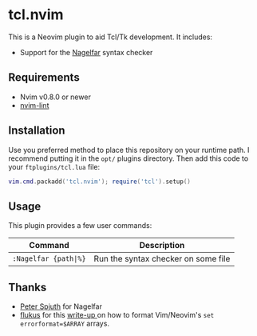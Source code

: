 tcl.nvim
========
This is a Neovim plugin to aid Tcl/Tk development. It includes:

* Support for the [Nagelfar](https://nagelfar.sourceforge.net/) syntax checker

Requirements
------------
* Nvim v0.8.0 or newer
* [nvim-lint](https://github.com/mfussenegger/nvim-lint)

Installation
------------
Use you preferred method to place this repository on your runtime path.
I recommend putting it in the `opt/` plugins directory.
Then add this code to your `ftplugins/tcl.lua` file:

```lua
vim.cmd.packadd('tcl.nvim'); require('tcl').setup()
```

Usage
-----
This plugin provides a few user commands:

|        Command               |          Description                |
| ---------------------------- | ----------------------------------- |
| `:Nagelfar {path\|%}`        | Run the syntax checker on some file |


Thanks
------
* [Peter Spjuth](https://wiki.tcl-lang.org/page/Peter+Spjuth) for Nagelfar
* [flukus](https://github.com/flukus) for this
[write-up ](https://flukus.github.io/vim-errorformat-demystified.html)
on how to format Vim/Neovim's `set errorformat=$ARRAY` arrays.

